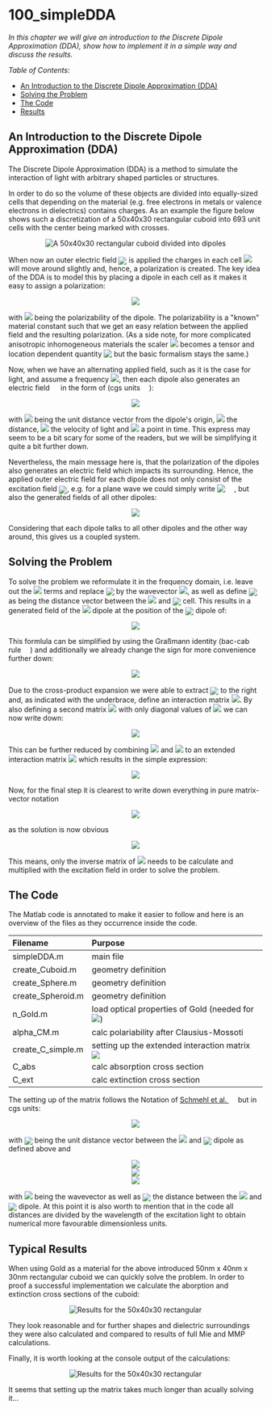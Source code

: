 # 100_simpleDDA

*In this chapter we will give an introduction to the Discrete Dipole Approximation (DDA), show how to implement it in a simple way and discuss the results.*

*Table of Contents:*
  * [An Introduction to the Discrete Dipole Approximation (DDA)](#an-introduction-to-the-discrete-dipole-approximation--dda-)
  * [Solving the Problem](#solving-the-problem)
  * [The Code](#the-code)
  * [Results](#typical-results)



## An Introduction to the Discrete Dipole Approximation (DDA)

The Discrete Dipole Approximation (DDA) is a method to simulate the interaction of light with arbitrary shaped particles or structures. 

In order to do so the volume of these objects are divided into equally-sized cells that depending on the material (e.g. free electrons in metals or valence electrons in dielectrics)  contains charges. As an example the figure below shows such a discretization of a 50x40x30 rectangular cuboid into 693 unit cells with the center being marked with crosses.

<div align="center"><img src="/003_media/rectangular-cuboid.jpg" alt="A 50x40x30 rectangular cuboid divided into dipoles"></div>

When now an outer electric field <!-- $\mathbf{E}_{\textrm{app},i}$ --> <img style="transform: translateY(0.3em);" src="..\003_media\BoMm4lrha6.svg"> is applied the charges in each cell <!-- $i$ --> <img style="transform: translateY(0.0em);" src="..\003_media\sUC8llATVV.svg"> will move around slightly and, hence, a polarization is created. The key idea of the DDA is to model this by placing a dipole in each cell as it makes it easy to assign a polarization:

<!-- $$
\mathbf{P}_{i}={\alpha}\mathbf{{E}}_{\textrm{app},i} 
$$ --> 

<div align="center"><img src="..\003_media\7l550EKCxe.svg"></div>

with  <!-- $\mathbf{\alpha}$ --> <img style="transform: translateY(0.0em);" src="..\003_media\cBuXoa3TIs.svg"> being the polarizability of the dipole. The polarizability is a "known" material constant such that we get an easy relation between the applied field and the resulting polarization. (As a side note, for more complicated anisotropic inhomogeneous materials the scaler <!-- $\mathbf{\alpha}$ --> <img style="transform: translateY(0.0em);" src="..\003_media\KlQJu7aeVz.svg"> becomes a tensor and location dependent quantity <!-- $\bar{\alpha}_i$ --> <img style="transform: translateY(0.15em);" src="..\003_media\AlyOInu0mL.svg"> but the basic formalism stays the same.) 

Now, when we have an alternating applied field, such as it is the case for light, and assume a frequency <!-- $\omega$ --> <img style="transform: translateY(0.0em);" src="..\003_media\dy0eTxOXn1.svg">, then each dipole also generates an electric field [<img src="../003_media/External.svg" height="14">](https://en.wikipedia.org/wiki/Dipole#Dipole_radiation) in the form of (cgs units [<img src="../003_media/External.svg" height="14">](https://en.wikipedia.org/wiki/Centimetre%E2%80%93gram%E2%80%93second_system_of_units#Various_extensions_of_the_CGS_system_to_electromagnetism)):

<!-- $$
\mathbf{E}_{\textrm{gen},i}(\mathbf{r}) = \left\{
    \frac{\omega^2}{c^2 r} \left( \mathbf{\hat{r}} \times \mathbf{P}_{i} \right) \times \mathbf{\hat{r}} +
    \left( \frac{1}{r^3} - \frac{i\omega}{cr^2} \right)
    \left( 3\mathbf{\hat{r}} \left[\mathbf{\hat{r}} \cdot \mathbf{P}_{i}\right] - \mathbf{P}_{i} \right)
\right\} e^\frac{i\omega r}{c} e^{-i\omega t} 
$$ --> 

<div align="center"><img src="..\003_media\T4KXvt2sbr.svg"></div> 


with <!-- $\mathbf{\hat{r}}$ --> <img style="transform: translateY(0.0em);" src="..\003_media\R89QpqQ5UJ.svg"> being the unit distance vector from the dipole's origin, <!-- $r$ --> <img style="transform: translateY(0.0em);" src="..\003_media\bC1Zxw43cV.svg"> the distance, <!-- $c$ --> <img style="transform: translateY(0.0em);" src="..\003_media\dx2v3eoWaA.svg"> the velocity of light and <!-- $t$ --> <img style="transform: translateY(0.0em);" src="..\003_media\L2DKQFtGsG.svg"> a point in time. This express may seem to be a bit scary for some of the readers, but we will be simplifying it quite a bit further down.

Nevertheless, the main message here is, that the polarization of the dipoles also generates an electric field which impacts its surrounding. Hence, the applied outer electric field for each dipole does not only consist of the excitation field <!-- $\mathbf{{E}}_{\textrm{exci},i}$ --> <img style="transform: translateY(0.35em);" src="..\003_media\LqM0ZF11ax.svg">, e.g. for a plane wave we could simply write  <!-- $\mathbf{E}_{0} \cdot e^{-i\omega t} $ --> <img style="transform: translateY(0.15em);" src="..\003_media\G83ZTU4N2h.svg"> [<img src="../003_media/External.svg" height="14">](https://en.wikipedia.org/wiki/Sinusoidal_plane_wave), but also the generated fields of all other dipoles:

<!-- $$
\mathbf{{E}}_{\textrm{app},i} = \mathbf{{E}}_{\textrm{exci},i} + \sum _{i\neq j} \mathbf{{E}}_{\textrm{gen},j}(\mathbf{r}_j) \,.
$$ --> 

<div align="center"><img src="..\003_media\MEVpSbXGUR.svg"></div> 

Considering that each dipole talks to all other dipoles and the other way around, this gives us a coupled system.

## Solving the Problem

To solve the problem we reformulate it in the frequency domain, i.e. leave out the <!-- $e^{-i\omega t} $ --> <img style="transform: translateY(0.0em);" src="..\003_media\dGvvyTmTbn.svg"> terms and replace <!-- $\omega/c$ --> <img style="transform: translateY(0.25em);" src="..\003_media\uKytIIRT1m.svg"> by the wavevector <!-- $k$ --> <img style="transform: translateY(0.0em);" src="..\003_media\zyAiNITSFv.svg">, as well as define <!-- $\mathbf{r}_{ij}$ --> <img style="transform: translateY(0.3em);" src="..\003_media\ShEZ36Mh3t.svg"> as being the distance vector between the <!-- $i^{th}$ --> <img style="transform: translateY(0.0em);" src="..\003_media\qRHSMhajjc.svg"> and <!-- $j^{th}$ --> <img style="transform: translateY(0.3em);" src="..\003_media\yxl9pCar6O.svg"> cell. This results in a generated field of the <!-- $i^{th}$ --> <img style="transform: translateY(0.0em);" src="..\003_media\rtl2BCu6EG.svg"> dipole at the position of the <!-- $j^{th}$ --> <img style="transform: translateY(0.3em);" src="..\003_media\Bodqv6puQc.svg"> dipole of: 

<!-- $$
\mathbf{E}_{\textrm{gen},ij} = \frac{e^{i k r_{ij}}}{r_{ij}} \left\{
    k^2 \left( \mathbf{\hat{r}}_{ij} \times \mathbf{P}_{i} \right) \times \mathbf{\hat{r}}_{ij} +
    \left( \frac{1}{r^2_{ij}} - \frac{ik}{r_{ij}} \right)
    \left( 3\mathbf{\hat{r}}_{ij} \left[\mathbf{\hat{r}}_{ij} \cdot \mathbf{P}_{i}\right] - \mathbf{P}_{i} \right)
\right\}  
$$ --> 

<div align="center"><img src="..\003_media\h6QigwtGsW.svg"></div> 


This formlula can be simplified by using the Graßmann identity (bac-cab rule [<img src="../003_media/External.svg" height="14">](https://en.wikipedia.org/wiki/Triple_product#Vector_triple_product)) and additionally we already change the sign for more convenience further down:
<!-- $$ 
\mathbf{{E}}_{\textrm{gen},ij} 
= \underbrace{ -
    \frac{e^{i k r_{ij}}}{r_{ij}} k^2 \left[
    \left( \hat{r}_{ij} \hat{r}_{ij} \right) - \mathbf{I}  +
    \left( -\frac{1}{k^2r_{ij}^2} + \frac{i}{kr_{ij}} \right)
    \left( 3\hat{r}_{ij} \hat{r}_{ij} - \mathbf{I} \right)
    \right] }_{\large{\mathbf{A}_{ij}}}
\mathbf{P}_{j} \, .
$$ --> 

<div align="center"><img src="..\003_media\CGY8HRM2CZ.svg"></div> 


Due to the cross-product expansion we were able to extract <!-- $\mathbf{P}_{j}$ --> <img style="transform: translateY(0.3em);" src="..\003_media\pElt6ZhZta.svg"> to the right and, as indicated with the underbrace, define an interaction matrix <!-- $\mathbf{A}$ --> <img style="transform: translateY(0.0em);" src="..\003_media\azPQdhk1g1.svg">. By also defining a second matrix <!-- $\mathbf{B}$ --> <img style="transform: translateY(0.0em);" src="..\003_media\9J2TDIO03N.svg"> with only diagonal values of <!-- $\alpha^{-1}$ --> <img style="transform: translateY(0.0em);" src="..\003_media\IuvjKmSwvX.svg"> we can now write down:

<!-- $$
\mathbf{E}_{\textrm{exci},i} = \mathbf{{E}}_{\textrm{app},i} -  \sum _{i\neq j} \mathbf{{E}}_{\textrm{gen},j} = \mathbf{B}_{ii} \mathbf{P}_{i} + \sum _{i\neq j} \mathbf{A}_{ij} \mathbf{P}_{j}
$$ --> 

<div align="center"><img src="..\003_media\JVxPAf15Yz.svg"></div> 

This can be further reduced by combining <!-- $\mathbf{A}$ --> <img style="transform: translateY(0.0em);" src="..\003_media\g6hoF3MfXJ.svg"> and <!-- $\mathbf{B}$ --> <img style="transform: translateY(0.05em);" src="..\003_media\GYtED7qkN1.svg"> to an extended interaction matrix <!-- $\mathbf{C}$ --> <img style="transform: translateY(0.05em);" src="..\003_media\k3DdFIe8PY.svg"> which results in the simple expression:
<!-- $$
\sum \mathbf{C}_{ij} \mathbf{P}_{j} = \mathbf{{E}}_{\textrm{exci},i} \, .
$$ --> 

<div align="center"><img src="..\003_media\HH1zgyYYXx.svg"></div> 

Now, for the final step it is clearest to write down everything in pure matrix-vector notation
<!-- $$
\mathbf{C} \mathbf{P} = \mathbf{{E}}_{\textrm{exci}}
$$ --> 

<div align="center"><img src="..\003_media\jaSU1ZR94K.svg"></div>

as the solution is now obvious
<!-- $$
\mathbf{P} = \left( \mathbf{C}^{-1} \mathbf{C} \right) \mathbf{P}
= \mathbf{C}^{-1} \left( \mathbf{C} \mathbf{P} \right) 
= \mathbf{C}^{-1} \mathbf{{E}}_{\textrm{exci}} \, .
$$ --> 

<div align="center"><img src="..\003_media\l3Rkqnz2wk.svg"></div>

This means, only the inverse matrix of <!-- $\mathbf{C}$ --> <img style="transform: translateY(0.0em);" src="..\003_media\PUJZU6MhJT.svg"> needs to be calculate and multiplied with the excitation field in order to solve the problem.


## The Code

The Matlab code is annotated to make it easier to follow and here is an overview of the files as they occurrence inside the code.

Filename            | Purpose
:-----              |:--------
simpleDDA.m         | main file
create_Cuboid.m     | geometry definition
create_Sphere.m     | geometry definition
create_Spheroid.m   | geometry definition
n_Gold.m            | load optical properties of Gold (needed for <img style="transform: translateY(0.0em);" src="..\003_media\cBuXoa3TIs.svg">)
alpha_CM.m          | calc polariability after Clausius-Mossoti
create_C_simple.m   | setting up the extended interaction matrix <img style="transform: translateY(0.05em);" src="..\003_media\k3DdFIe8PY.svg">
C_abs               | calc absorption cross section
C_ext               | calc extinction cross section

The setting up of the matrix follows the Notation of [Schmehl et al. <img src="../003_media/External.svg" height="14">](https://www.doi.org/10.1364/JOSAA.14.003026) but in cgs units:

<!-- $$
\mathbf{A}_{ij} = c_{ij} \begin{bmatrix}
\beta_{ij} + \gamma_{ij} \hat{r}^2_{ij,x}  & \gamma_{ij} \hat{r}_{ij,x} \hat{r}_{ij,y}  & \gamma_{ij} \hat{r}_{ij,x} \hat{r}_{ij,z}  \\
\gamma_{ij} \hat{r}_{ij,y} \hat{r}_{ij,x}  & \beta_{ij} + \gamma_{ij} \hat{r}^2_{ij,y}  & \gamma_{ij} \hat{r}_{ij,y} \hat{r}_{ij,z}  \\
\gamma_{ij} \hat{r}_{ij,z} \hat{r}_{ij,x}  & \gamma_{ij} \hat{r}_{ij,z} \hat{r}_{ij,y}  & \beta_{ij} + \gamma_{ij} \hat{r}^2_{ij,z} 
\end{bmatrix}
$$ --> 

<div align="center"><img src="..\003_media\Fl78iKqkxF.svg"></div>

with <!-- $\mathbf{\hat{r}}_{ij}$ --> <img style="transform: translateY(0.3em)" src="..\003_media\yHRlTRR0yr.svg"> being the unit distance vector between the <!-- $i^{th}$ --> <img style="transform: translateY(0.0em);" src="..\003_media\qRHSMhajjc.svg"> and <!-- $j^{th}$ --> <img style="transform: translateY(0.3em);" src="..\003_media\yxl9pCar6O.svg"> dipole as defined above and

<!-- $$
c_{ij} = - \frac{e^{i k r_{ij}}}{r_{ij}} k^2 
$$ --> 
<div align="center"><img  src="..\003_media\loyhG7Xf8s.svg"></div>

<!-- $$
\beta_{ij} = \left[ 1 -  \frac{1}{k^2r_{ij}^2} + \frac{i}{kr_{ij}} \right]
$$ --> 
<div align="center"><img src="..\003_media\wvFcbQQ1uv.svg"></div>

<!-- $$
\gamma_{ij} = - \left[ 1 -  \frac{3}{k^2r_{ij}^2} + \frac{3i}{kr_{ij}} \right]
$$ --> 
<div align="center"><img src="..\003_media\jqCmCliUGz.svg"></div>

with <!-- $k$ --> <img style="transform: translateY(0.0em);" src="..\003_media\zyAiNITSFv.svg"> being the wavevector as well as <!-- $r_{ij}$ --> <img style="transform: translateY(0.3em);" src="..\003_media\szCX86XvnD.svg"> the distance between the <!-- $i^{th}$ --> <img style="transform: translateY(0.0em);" src="..\003_media\qRHSMhajjc.svg"> and <!-- $j^{th}$ --> <img style="transform: translateY(0.3em);" src="..\003_media\yxl9pCar6O.svg"> dipole. At this point it is also worth to mention that in the code all distances are divided by the wavelength of the excitation light to obtain numerical more favourable dimensionless units.


## Typical Results

When using Gold as a material for the above introduced 50nm x 40nm x 30nm rectangular cuboid we can quickly solve the problem. In order to proof a successful implementation we calculate the aborption and extinction cross sections of the cuboid:

<div align="center"><img src="/003_media/rectangular-cuboid_results.jpg" alt="Results for the 50x40x30 rectangular"></div>

They look reasonable and for further shapes and dielectric surroundings they were also calculated and compared to results of full Mie and MMP calculations. 

Finally, it is worth looking at the console output of the calculations:

<div align="center"><img src="/003_media/rectangular-cuboid_timing.jpg" alt="Results for the 50x40x30 rectangular"></div>

It seems that setting up the matrix takes much longer than acually solving it...